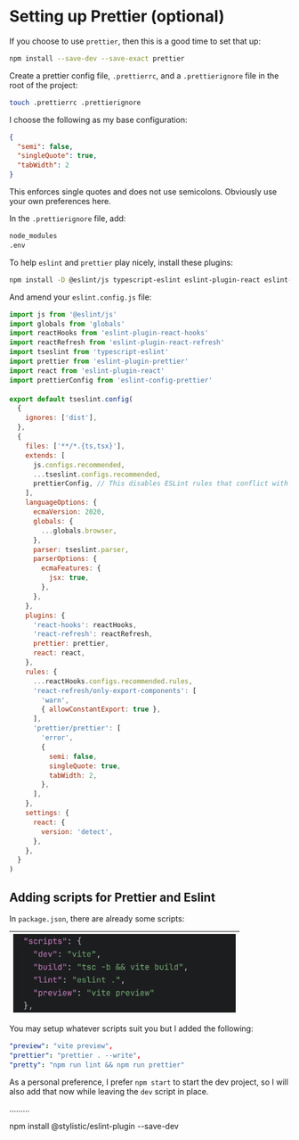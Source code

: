 # Setting up Prettier (optional)

If you choose to use `prettier`, then this is a good time to set that up:

```bash
npm install --save-dev --save-exact prettier
```

Create a prettier config file, `.prettierrc`, and a `.prettierignore` file in the root of the project:

```bash
touch .prettierrc .prettierignore
```

I choose the following as my base configuration:

```json
{
  "semi": false,
  "singleQuote": true,
  "tabWidth": 2
}
```

This enforces single quotes and does not use semicolons. Obviously use your own preferences here.

In the `.prettierignore` file, add:

```bash
node_modules
.env
```

To help `eslint` and `prettier` play nicely, install these plugins:

```bash
npm install -D @eslint/js typescript-eslint eslint-plugin-react eslint-plugin-react-hooks eslint-plugin-react-refresh eslint-plugin-prettier prettier
```

And amend your `eslint.config.js` file:

```javascript
import js from '@eslint/js'
import globals from 'globals'
import reactHooks from 'eslint-plugin-react-hooks'
import reactRefresh from 'eslint-plugin-react-refresh'
import tseslint from 'typescript-eslint'
import prettier from 'eslint-plugin-prettier'
import react from 'eslint-plugin-react'
import prettierConfig from 'eslint-config-prettier'

export default tseslint.config(
  {
    ignores: ['dist'],
  },
  {
    files: ['**/*.{ts,tsx}'],
    extends: [
      js.configs.recommended,
      ...tseslint.configs.recommended,
      prettierConfig, // This disables ESLint rules that conflict with Prettier
    ],
    languageOptions: {
      ecmaVersion: 2020,
      globals: {
        ...globals.browser,
      },
      parser: tseslint.parser,
      parserOptions: {
        ecmaFeatures: {
          jsx: true,
        },
      },
    },
    plugins: {
      'react-hooks': reactHooks,
      'react-refresh': reactRefresh,
      prettier: prettier,
      react: react,
    },
    rules: {
      ...reactHooks.configs.recommended.rules,
      'react-refresh/only-export-components': [
        'warn',
        { allowConstantExport: true },
      ],
      'prettier/prettier': [
        'error',
        {
          semi: false,
          singleQuote: true,
          tabWidth: 2,
        },
      ],
    },
    settings: {
      react: {
        version: 'detect',
      },
    },
  }
)
```

## Adding scripts for Prettier and Eslint

In `package.json`, there are already some scripts:

| <img src="howToImages/2a_scripts.png" alt="Scripts in package.json" width="400" /> |
| ---------------------------------------------------------------------------------- |

You may setup whatever scripts suit you but I added the following:

```yml
"preview": "vite preview",
"prettier": "prettier . --write",
"pretty": "npm run lint && npm run prettier"
```

As a personal preference, I prefer `npm start` to start the dev project, so I will also add that now while leaving the `dev` script in place.

[//]: # 'NEXT'

.........

npm install @stylistic/eslint-plugin --save-dev
